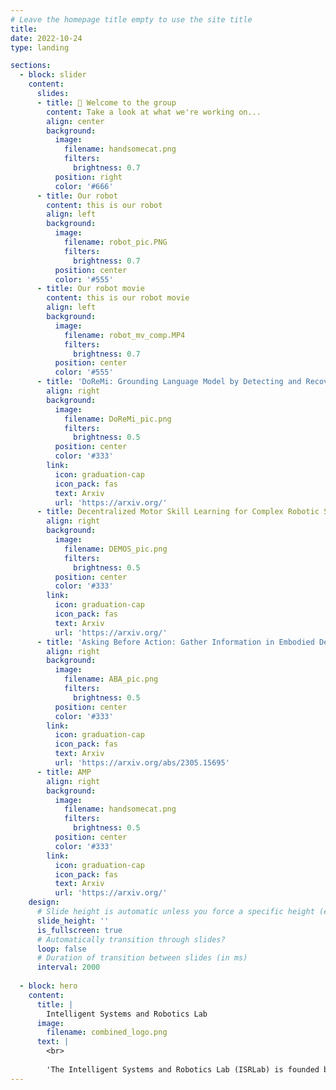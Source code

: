 ```yaml
---
# Leave the homepage title empty to use the site title
title:
date: 2022-10-24
type: landing

sections:
  - block: slider
    content:
      slides:
      - title: 👋 Welcome to the group
        content: Take a look at what we're working on...
        align: center
        background:
          image:
            filename: handsomecat.png
            filters:
              brightness: 0.7
          position: right
          color: '#666'
      - title: Our robot
        content: this is our robot
        align: left
        background:
          image:
            filename: robot_pic.PNG
            filters:
              brightness: 0.7
          position: center
          color: '#555'
      - title: Our robot movie
        content: this is our robot movie
        align: left
        background:
          image:
            filename: robot_mv_comp.MP4
            filters:
              brightness: 0.7
          position: center
          color: '#555'
      - title: 'DoReMi: Grounding Language Model by Detecting and Recovering from Plan-Execution Misalignment'
        align: right
        background:
          image:
            filename: DoReMi_pic.png
            filters:
              brightness: 0.5
          position: center
          color: '#333'
        link:
          icon: graduation-cap
          icon_pack: fas
          text: Arxiv
          url: 'https://arxiv.org/'
      - title: Decentralized Motor Skill Learning for Complex Robotic Systems
        align: right
        background:
          image:
            filename: DEMOS_pic.png
            filters:
              brightness: 0.5
          position: center
          color: '#333'
        link:
          icon: graduation-cap
          icon_pack: fas
          text: Arxiv
          url: 'https://arxiv.org/'
      - title: 'Asking Before Action: Gather Information in Embodied Decision Making with Language Models'
        align: right
        background:
          image:
            filename: ABA_pic.png
            filters:
              brightness: 0.5
          position: center
          color: '#333'
        link:
          icon: graduation-cap
          icon_pack: fas
          text: Arxiv
          url: 'https://arxiv.org/abs/2305.15695'
      - title: AMP
        align: right
        background:
          image:
            filename: handsomecat.png
            filters:
              brightness: 0.5
          position: center
          color: '#333'
        link:
          icon: graduation-cap
          icon_pack: fas
          text: Arxiv
          url: 'https://arxiv.org/'
    design:
      # Slide height is automatic unless you force a specific height (e.g. '400px')
      slide_height: ''
      is_fullscreen: true
      # Automatically transition through slides?
      loop: false
      # Duration of transition between slides (in ms)
      interval: 2000
  
  - block: hero
    content:
      title: |
        Intelligent Systems and Robotics Lab
      image:
        filename: combined_logo.png
      text: |
        <br>
        
        'The Intelligent Systems and Robotics Lab (ISRLab) is founded by [Prof. Jianyu Chen](http://people.iiis.tsinghua.edu.cn/~jychen/). It is affiliated with the Institute for [Interdisciplinary Information Sciences (IIIS)](https://iiis.tsinghua.edu.cn/) at Tsinghua University, and the [Shanghai Qizhi Institute](https://sqz.ac.cn). Our goal is to build advanced robotic systems with high performance and high intelligence. We work in the cross fields of robotics, reinforcement learning, and large language models.'
---
```

